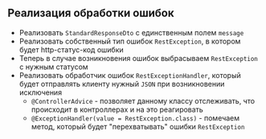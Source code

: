 

## Реализация обработки ошибок

* Реализовать `StandardResponseDto` с единственным полем `message`
* Реализовать собственный тип ошибок `RestException`, в котором будет http-статус-код ошибки
* Теперь в случае возникновения ошибок выбрасываем `RestException` с нужным статусом
* Реализовать обработчик ошибок `RestExceptionHandler`, который будет отправлять клиенту нужный `JSON` при возникновении исключения 
  * `@ControllerAdvice` - позволяет данному классу отслеживать, что происходит в контроллерах и на это реагировать
  * `@ExceptionHandler(value = RestException.class)` - помечаем метод, который будет "перехватывать" ошибки `RestException`
  



